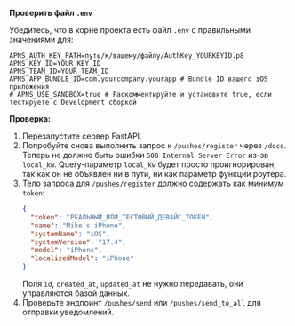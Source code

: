 **Проверить файл `.env`**

Убедитесь, что в корне проекта есть файл `.env` с правильными значениями для:

```dotenv
APNS_AUTH_KEY_PATH=путь/к/вашему/файлу/AuthKey_YOURKEYID.p8
APNS_KEY_ID=YOUR_KEY_ID
APNS_TEAM_ID=YOUR_TEAM_ID
APNS_APP_BUNDLE_ID=com.yourcompany.yourapp # Bundle ID вашего iOS приложения
# APNS_USE_SANDBOX=true # Раскомментируйте и установите true, если тестируете с Development сборкой
```

**Проверка:**

1.  Перезапустите сервер FastAPI.
2.  Попробуйте снова выполнить запрос к `/pushes/register` через `/docs`. Теперь не должно быть ошибки `500 Internal Server Error` из-за `local_kw`. Query-параметр `local_kw` будет просто проигнорирован, так как он не объявлен ни в пути, ни как параметр функции роутера.
3.  Тело запроса для `/pushes/register` должно содержать как минимум `token`:
    ```json
    {
      "token": "РЕАЛЬНЫЙ_ИЛИ_ТЕСТОВЫЙ_ДЕВАЙС_ТОКЕН",
      "name": "Mike's iPhone",
      "systemName": "iOS",
      "systemVersion": "17.4",
      "model": "iPhone",
      "localizedModel": "iPhone"
    }
    ```
    Поля `id`, `created_at`, `updated_at` не нужно передавать, они управляются базой данных.
4.  Проверьте эндпоинт `/pushes/send` или `/pushes/send_to_all` для отправки уведомлений.
